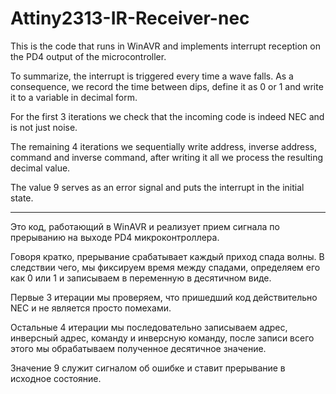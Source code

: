 # Attiny2313-IR-Receiver-nec

This is the code that runs in WinAVR and implements interrupt reception on the PD4 output of the microcontroller.

To summarize, the interrupt is triggered every time a wave falls. As a consequence, we record the time between dips, define it as 0 or 1 and write it to a variable in decimal form.

For the first 3 iterations we check that the incoming code is indeed NEC and is not just noise.

The remaining 4 iterations we sequentially write address, inverse address, command and inverse command, after writing it all we process the resulting decimal value.

The value 9 serves as an error signal and puts the interrupt in the initial state.
_________________________________________________________________________________

Это код, работающий в WinAVR и реализует прием сигнала по прерыванию на выходе PD4 микроконтроллера.

Говоря кратко, прерывание срабатывает каждый приход спада волны. В следствии чего, мы фиксируем время между спадами, определяем его как 0 или 1 и записываем в переменную в десятичном виде.

Первые 3 итерации мы проверяем, что пришедший код действительно NEC и не является просто помехами.

Остальные 4 итерации мы последовательно записываем адрес, инверсный адрес, команду и инверсную команду, после записи всего этого мы обрабатываем полученное десятичное значение.

Значение 9 служит сигналом об ошибке и ставит прерывание в исходное состояние.
